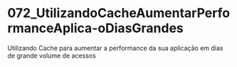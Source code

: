 # 072_UtilizandoCacheAumentarPerformanceAplica-oDiasGrandes
Utilizando Cache para aumentar a performance da sua aplicação em dias de grande volume de acessos
